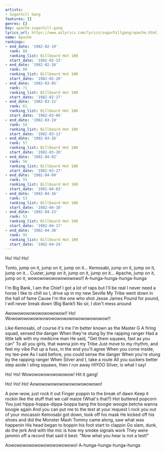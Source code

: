 ```yaml
---
artists:
- Sugarhill Gang
features: []
genres: []
key: apache-sugarhill-gang
lyrics_url: https://www.azlyrics.com/lyrics/sugarhillgang/apache.html
name: Apache
rankings:
- end_date: '1982-02-19'
  rank: 88
  ranking_list: Billboard Hot 100
  start_date: '1982-02-13'
- end_date: '1982-02-26'
  rank: 80
  ranking_list: Billboard Hot 100
  start_date: '1982-02-20'
- end_date: '1982-03-05'
  rank: 71
  ranking_list: Billboard Hot 100
  start_date: '1982-02-27'
- end_date: '1982-03-12'
  rank: 61
  ranking_list: Billboard Hot 100
  start_date: '1982-03-06'
- end_date: '1982-03-19'
  rank: 58
  ranking_list: Billboard Hot 100
  start_date: '1982-03-13'
- end_date: '1982-03-26'
  rank: 57
  ranking_list: Billboard Hot 100
  start_date: '1982-03-20'
- end_date: '1982-04-02'
  rank: 56
  ranking_list: Billboard Hot 100
  start_date: '1982-03-27'
- end_date: '1982-04-09'
  rank: 55
  ranking_list: Billboard Hot 100
  start_date: '1982-04-03'
- end_date: '1982-04-16'
  rank: 53
  ranking_list: Billboard Hot 100
  start_date: '1982-04-10'
- end_date: '1982-04-23'
  rank: 53
  ranking_list: Billboard Hot 100
  start_date: '1982-04-17'
- end_date: '1982-04-30'
  rank: 95
  ranking_list: Billboard Hot 100
  start_date: '1982-04-24'
---
```


Ho! Ho! Ho!


Tonto, jump on it, jump on it, jump on it...
Kemosabi, jump on it, jump on it, jump on it...
Custer, jump on it, jump on it, jump on it...
Apache, jump on it, jump on it, wowowowowowowowowo!!
A-hunga-hunga-hunga-hunga


I'm Big Bank, I am the Chief
I got a lot of raps but I'll be real
I never need a horse I like to chill
so I, drive up in my new Seville
My Tribe went down in the hall of fame
Cause I'm the one who shot Jesse James
Pound for pound, I will never break down
(Big Bank!) No sir, I don't mess around

Awowowowowowowowowow!! Ho!
Wowowowowowwowowowowowowowowowowow!!




Like Kemosabi, of course it's me
I'm better known as the Master G
A firing squad, sensed the danger
When they're stung by the rapping ranger
Had a little talk with my medicine man
He said, "Get them squaws, fast as you can"
To all you girls, that wanna join my Tribe
Just move to my rhythm, and feel my vibe
Put up a fuss, in the end you'll agree
When you come inside, my tee-pee
As I said before, you could sense the danger
When you're stung by the rapping ranger
When Silver and I, take a route
All you suckers better step aside
I sting squaws, then I run away
HIYOO Silver, is what I say!

Ho! Ho! Wowowowowowowowow!
Hit it gang!

Ho! Ho! Ho! Aowowowowowowowowowowowo!




A pow-wow, just rock it out
Finger poppin to the break of dawn
Keep it rockin like the stuff that we call maize
(What's that?) Hot buttered popcorn
You just hippa-hoppa-dippa-boppa bang the boogie
woogie betcha wanna boogie again
And you can put me to the test at your request
I rock you out of your mocassin
Kemosabi got down, took off his mask
He kicked off his shoes and did the Monster Mash
Tommy came along, saw what was happenin
His head began to boppin his foot start to clappin
Go slam, dunk, do the jerk
And with the mic is how my smoke signals work
They were jammin off a record that said it best:
"Now what you hear is not a test!"

Aowowowowowowowowowowowo!
A-hunga-hunga-hunga-hunga 






